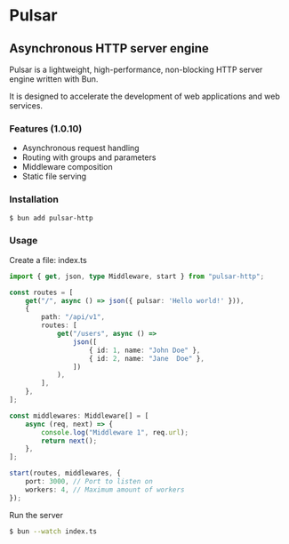 # Pulsar
## Asynchronous HTTP server engine

Pulsar is a lightweight, high-performance, non-blocking HTTP server engine written with Bun. 

It is designed to accelerate the development of web applications and web services.

### Features (1.0.10)
- Asynchronous request handling
- Routing with groups and parameters
- Middleware composition
- Static file serving

### Installation
```bash
$ bun add pulsar-http
```

### Usage
Create a file: index.ts
```typescript
import { get, json, type Middleware, start } from "pulsar-http";

const routes = [
    get("/", async () => json({ pulsar: 'Hello world!' })),
    {
        path: "/api/v1",
        routes: [
            get("/users", async () =>
                json([
                    { id: 1, name: "John Doe" },
                    { id: 2, name: "Jane  Doe" },
                ])
            ),
        ],
    },
];

const middlewares: Middleware[] = [
    async (req, next) => {
        console.log("Middleware 1", req.url);
        return next();
    },
];

start(routes, middlewares, {
    port: 3000, // Port to listen on
    workers: 4, // Maximum amount of workers
});
```

Run the server
```bash
$ bun --watch index.ts
```
